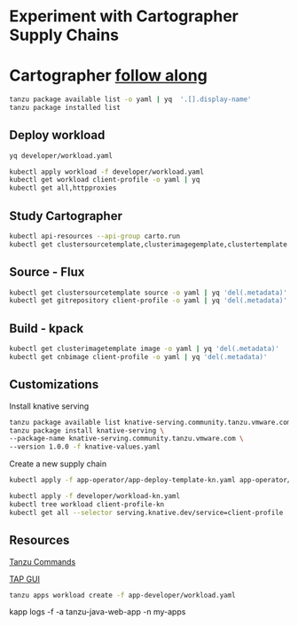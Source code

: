 # Experiment with Cartographer Supply Chains

# Cartographer [follow along](https://tanzucommunityedition.io/posts/build-modern-software-supply-chains-with-cartographer/)

```bash
tanzu package available list -o yaml | yq  '.[].display-name'
tanzu package installed list
```

## Deploy workload

```bash
yq developer/workload.yaml

kubectl apply workload -f developer/workload.yaml
kubectl get workload client-profile -o yaml | yq 
kubectl get all,httpproxies
```

## Study Cartographer

```bash
kubectl api-resources --api-group carto.run
kubectl get clustersourcetemplate,clusterimagegemplate,clustertemplate
```

## Source - Flux

```bash
kubectl get clustersourcetemplate source -o yaml | yq 'del(.metadata)'
kubectl get gitrepository client-profile -o yaml | yq 'del(.metadata)'
```

## Build - kpack

```bash
kubectl get clusterimagetemplate image -o yaml | yq 'del(.metadata)'
kubectl get cnbimage client-profile -o yaml | yq 'del(.metadata)'
```

## Customizations

Install knative serving

```bash
tanzu package available list knative-serving.community.tanzu.vmware.com
tanzu package install knative-serving \
--package-name knative-serving.community.tanzu.vmware.com \
--version 1.0.0 -f knative-values.yaml
```

Create a new supply chain

```bash
kubectl apply -f app-operator/app-deploy-template-kn.yaml app-operator/supply-chain-n.yaml

kubectl apply -f developer/workload-kn.yaml
kubectl tree workload client-profile-kn
kubectl get all --selector serving.knative.dev/service=client-profile
```

## Resources

[Tanzu Commands](https://docs.vmware.com/en/VMware-Tanzu-Application-Platform/1.0/tap/GUID-cli-plugins-apps-command-reference-tanzu_apps_workload_create.html)

[TAP GUI](http://tap-gui.ashumilov.tapdemo.vmware.com/)

```bash
tanzu apps workload create -f app-developer/workload.yaml
```

kapp logs -f -a tanzu-java-web-app -n my-apps